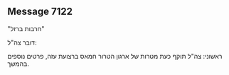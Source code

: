 ## Message 7122

"חרבות ברזל"

דובר צה"ל:

ראשוני: צה"ל תוקף כעת מטרות של ארגון הטרור חמאס ברצועת עזה, פרטים נוספים בהמשך.

